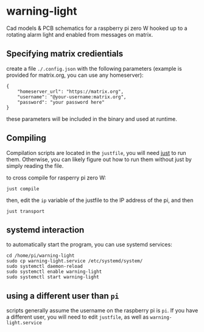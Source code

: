 # warning-light

Cad models & PCB schematics for a raspberry pi zero W hooked up to a rotating alarm light
and enabled from messages on matrix.

## Specifying matrix credientials

create a file `./.config.json` with the following parameters (example is provided for matrix.org,
you can use any homeserver):

```
{
	"homeserver_url": "https://matrix.org",
	"username": "@your-username:matrix.org",
	"password": "your password here"
}
```

these parameters will be included in the binary and used at runtime.

## Compiling

Compilation scripts are located in the `justfile`, you will need [just](https://github.com/casey/just) 
to run them. Otherwise, you can likely figure out how to run them without just by simply reading the file.

to cross compile for rasperry pi zero W:

```
just compile
```

then, edit the `ip` variable of the justfile to the IP address of the pi, and then

```
just transport
```

## systemd interaction

to automatically start the program, you can use systemd services:

```
cd /home/pi/warning-light 
sudo cp warning-light.service /etc/systemd/system/
sudo systemctl daemon-reload
sudo systemctl enable warning-light
sudo systemctl start warning-light
```

## using a different user than `pi`

scripts generally assume the username on the raspberry pi is `pi`. If you have a different user, you
will need to edit `justfile`, as well as `warning-light.service`
